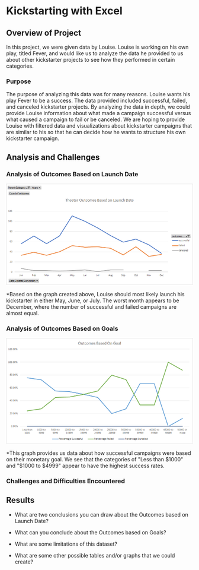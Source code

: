 # Kickstarting with Excel

## Overview of Project
In this project, we were given data by Louise. Louise is working on his own play, titled Fever, and would like us to analyze the data he provided to us about other kickstarter projects to see how they performed in certain categories.

### Purpose
The purpose of analyzing this data was for many reasons. Louise wants his play Fever to be a success. The data provided included successful, failed, and canceled kickstarter projects. By analyzing the data in depth, we could provide Louise information about what made a campaign successful versus what caused a campaign to fail or be canceled. We are hoping to provide Louise with filtered data and visualizations about kickstarter campaigns that are similar to his so that he can decide how he wants to structure his own kickstarter campaign.

## Analysis and Challenges

### Analysis of Outcomes Based on Launch Date
![Outcome Based on Launch Date](./Theater_Outcomes_vs_Launch.png)

*Based on the graph created above, Louise should most likely launch his kickstarter in either May, June, or July. The worst month appears to be December, where the number of successful and failed campaigns are almost equal.

### Analysis of Outcomes Based on Goals
![Outcome Based on Goal](./Outcomes_vs_Goals.png)

*This graph provides us data about how successful campaigns were based on their monetary goal. We see that the categories of "Less than $1000" and "$1000 to $4999" appear to have the highest success rates.

### Challenges and Difficulties Encountered

## Results

- What are two conclusions you can draw about the Outcomes based on Launch Date?

- What can you conclude about the Outcomes based on Goals?

- What are some limitations of this dataset?

- What are some other possible tables and/or graphs that we could create?

